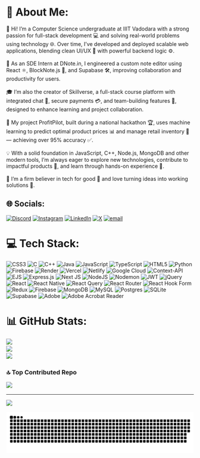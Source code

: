# 💫 About Me:
👋 Hi! I’m a Computer Science undergraduate at IIIT Vadodara with a strong passion for full-stack development 💻 and solving real-world problems using technology 🌐. Over time, I’ve developed and deployed scalable web applications, blending clean UI/UX 🎨 with powerful backend logic ⚙️.<br><br>🚀 As an SDE Intern at DNote.in, I engineered a custom note editor using React ⚛️, BlockNote.js 📓, and Supabase 🛠️, improving collaboration and productivity for users.<br><br>🎓 I’m also the creator of Skillverse, a full-stack course platform with integrated chat 💬, secure payments 💳, and team-building features 🤝, designed to enhance learning and project collaboration.<br><br>🤖 My project ProfitPilot, built during a national hackathon 🏆, uses machine learning to predict optimal product prices 📊 and manage retail inventory 🛒 — achieving over 95% accuracy ✅.<br><br>💡 With a solid foundation in JavaScript, C++, Node.js, MongoDB and other modern tools, I’m always eager to explore new technologies, contribute to impactful products 🌟, and learn through hands-on experience 🧠.<br><br>🙌 I’m a firm believer in tech for good 🌱 and love turning ideas into working solutions 🔧.


## 🌐 Socials:
[![Discord](https://img.shields.io/badge/Discord-%237289DA.svg?logo=discord&logoColor=white)](https://discord.gg/hard_ik_8) [![Instagram](https://img.shields.io/badge/Instagram-%23E4405F.svg?logo=Instagram&logoColor=white)](https://instagram.com/hard_ik_8) [![LinkedIn](https://img.shields.io/badge/LinkedIn-%230077B5.svg?logo=linkedin&logoColor=white)](https://linkedin.com/in/https://www.linkedin.com/in/hardik-kannojia-95b31629b/) [![X](https://img.shields.io/badge/X-black.svg?logo=X&logoColor=white)](https://x.com/hard_ik_8) [![email](https://img.shields.io/badge/Email-D14836?logo=gmail&logoColor=white)](mailto:hardikcp5@gmail.com) 

# 💻 Tech Stack:
![CSS3](https://img.shields.io/badge/css3-%231572B6.svg?style=for-the-badge&logo=css3&logoColor=white) ![C](https://img.shields.io/badge/c-%2300599C.svg?style=for-the-badge&logo=c&logoColor=white) ![C++](https://img.shields.io/badge/c++-%2300599C.svg?style=for-the-badge&logo=c%2B%2B&logoColor=white) ![Java](https://img.shields.io/badge/java-%23ED8B00.svg?style=for-the-badge&logo=openjdk&logoColor=white) ![JavaScript](https://img.shields.io/badge/javascript-%23323330.svg?style=for-the-badge&logo=javascript&logoColor=%23F7DF1E) ![TypeScript](https://img.shields.io/badge/typescript-%23007ACC.svg?style=for-the-badge&logo=typescript&logoColor=white) ![HTML5](https://img.shields.io/badge/html5-%23E34F26.svg?style=for-the-badge&logo=html5&logoColor=white) ![Python](https://img.shields.io/badge/python-3670A0?style=for-the-badge&logo=python&logoColor=ffdd54) ![Firebase](https://img.shields.io/badge/firebase-%23039BE5.svg?style=for-the-badge&logo=firebase) ![Render](https://img.shields.io/badge/Render-%46E3B7.svg?style=for-the-badge&logo=render&logoColor=white) ![Vercel](https://img.shields.io/badge/vercel-%23000000.svg?style=for-the-badge&logo=vercel&logoColor=white) ![Netlify](https://img.shields.io/badge/netlify-%23000000.svg?style=for-the-badge&logo=netlify&logoColor=#00C7B7) ![Google Cloud](https://img.shields.io/badge/GoogleCloud-%234285F4.svg?style=for-the-badge&logo=google-cloud&logoColor=white) ![Context-API](https://img.shields.io/badge/Context--Api-000000?style=for-the-badge&logo=react) ![EJS](https://img.shields.io/badge/ejs-%23B4CA65.svg?style=for-the-badge&logo=ejs&logoColor=black) ![Express.js](https://img.shields.io/badge/express.js-%23404d59.svg?style=for-the-badge&logo=express&logoColor=%2361DAFB) ![Next JS](https://img.shields.io/badge/Next-black?style=for-the-badge&logo=next.js&logoColor=white) ![NodeJS](https://img.shields.io/badge/node.js-6DA55F?style=for-the-badge&logo=node.js&logoColor=white) ![Nodemon](https://img.shields.io/badge/NODEMON-%23323330.svg?style=for-the-badge&logo=nodemon&logoColor=%BBDEAD) ![JWT](https://img.shields.io/badge/JWT-black?style=for-the-badge&logo=JSON%20web%20tokens) ![jQuery](https://img.shields.io/badge/jquery-%230769AD.svg?style=for-the-badge&logo=jquery&logoColor=white) ![React](https://img.shields.io/badge/react-%2320232a.svg?style=for-the-badge&logo=react&logoColor=%2361DAFB) ![React Native](https://img.shields.io/badge/react_native-%2320232a.svg?style=for-the-badge&logo=react&logoColor=%2361DAFB) ![React Query](https://img.shields.io/badge/-React%20Query-FF4154?style=for-the-badge&logo=react%20query&logoColor=white) ![React Router](https://img.shields.io/badge/React_Router-CA4245?style=for-the-badge&logo=react-router&logoColor=white) ![React Hook Form](https://img.shields.io/badge/React%20Hook%20Form-%23EC5990.svg?style=for-the-badge&logo=reacthookform&logoColor=white) ![Redux](https://img.shields.io/badge/redux-%23593d88.svg?style=for-the-badge&logo=redux&logoColor=white) ![Firebase](https://img.shields.io/badge/firebase-a08021?style=for-the-badge&logo=firebase&logoColor=ffcd34) ![MongoDB](https://img.shields.io/badge/MongoDB-%234ea94b.svg?style=for-the-badge&logo=mongodb&logoColor=white) ![MySQL](https://img.shields.io/badge/mysql-4479A1.svg?style=for-the-badge&logo=mysql&logoColor=white) ![Postgres](https://img.shields.io/badge/postgres-%23316192.svg?style=for-the-badge&logo=postgresql&logoColor=white) ![SQLite](https://img.shields.io/badge/sqlite-%2307405e.svg?style=for-the-badge&logo=sqlite&logoColor=white) ![Supabase](https://img.shields.io/badge/Supabase-3ECF8E?style=for-the-badge&logo=supabase&logoColor=white) ![Adobe](https://img.shields.io/badge/adobe-%23FF0000.svg?style=for-the-badge&logo=adobe&logoColor=white) ![Adobe Acrobat Reader](https://img.shields.io/badge/Adobe%20Acrobat%20Reader-EC1C24.svg?style=for-the-badge&logo=Adobe%20Acrobat%20Reader&logoColor=white)
# 📊 GitHub Stats:
![](https://github-readme-stats.vercel.app/api?username=hard-i-k&theme=transparent&hide_border=false&include_all_commits=true&count_private=true)<br/>
![](https://nirzak-streak-stats.vercel.app/?user=hard-i-k&theme=transparent&hide_border=false)<br/>
![](https://github-readme-stats.vercel.app/api/top-langs/?username=hard-i-k&theme=transparent&hide_border=false&include_all_commits=true&count_private=true&layout=compact)


### 🔝 Top Contributed Repo
![](https://github-contributor-stats.vercel.app/api?username=hard-i-k&limit=5&theme=dark&combine_all_yearly_contributions=true)

---
[![](https://visitcount.itsvg.in/api?id=hard-i-k&icon=10&color=13)](https://visitcount.itsvg.in)


![snake gif](https://github.com/hard-i-k/hard-i-k/blob/output/github-snake-dark.svg)

<!-- Proudly created with GPRM ( https://gprm.itsvg.in ) -->

